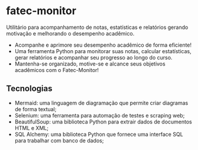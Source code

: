 # fatec-monitor

Utilitário  para acompanhamento de notas, estatísticas e relatórios gerando motivação e melhorando o desempenho acadêmico.

- Acompanhe e aprimore seu desempenho acadêmico de forma eficiente!
- Uma ferramenta Python para monitorar suas notas, calcular estatísticas, gerar relatórios e acompanhar seu progresso ao longo do curso.
- Mantenha-se organizado, motive-se e alcance seus objetivos acadêmicos com o Fatec-Monitor!

## Tecnologias

- Mermaid: uma linguagem de diagramação que permite criar diagramas de forma textual;
- Selenium: uma ferramenta para automação de testes e scraping web;
- BeautifulSoup: uma biblioteca Python para extrair dados de documentos HTML e XML;
- SQL Alchemy: uma biblioteca Python que fornece uma interface SQL para trabalhar com banco de dados;
